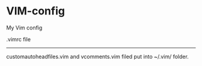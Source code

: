 # VIM-config
My Vim config

.vimrc file
______________________________________________________________________

customautoheadfiles.vim and vcomments.vim filed put into ~/.vim/ folder.

